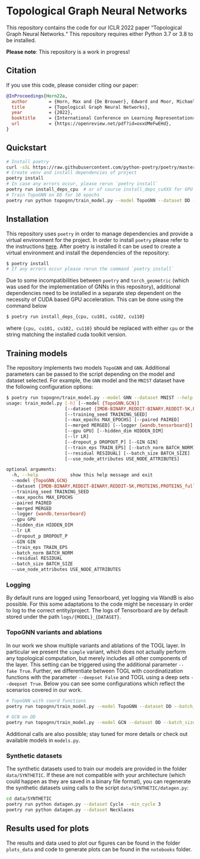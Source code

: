 # Topological Graph Neural Networks

This repository contains the code for our ICLR 2022 paper &ldquo;Topological
Graph Neural Networks.&ldquo; This repository requires either Python 3.7 or 3.8 to
be installed.

**Please note**: This repository is a work in progress!

## Citation

If you use this code, please consider citing our paper:

```bibtex
@InProceedings{Horn22a,
  author        = {Horn, Max and {De Brouwer}, Edward and Moor, Michael and Moreau, Yves and Rieck, Bastian and Borgwardt, Karsten},
  title         = {Topological Graph Neural Networks},
  year          = {2022},
  booktitle     = {International Conference on Learning Representations~(ICLR)},
  url           = {https://openreview.net/pdf?id=oxxUMeFwEHd},
}
```

## Quickstart

```bash
# Install poetry
curl -sSL https://raw.githubusercontent.com/python-poetry/poetry/master/get-poetry.py | python -
# Create venv and install dependencies of project
poetry install
# In case any errors occur, please rerun `poetry install`
poetry run install_deps_cpu  # or of course install_deps_cuXXX for GPU support
# Train TopoGNN on DD for 10 epochs
poetry run python topognn/train_model.py --model TopoGNN --dataset DD --max_epochs 10
```

## Installation

This repository uses `poetry` in order to manage dependencies and provide
a virtual environment for the project.  In order to install `poetry` please
refer to the instructions [here](https://python-poetry.org/docs/#installation).
After poetry is installed it can be used to create a virtual environment and
install the dependencies of the repository:

```bash
$ poetry install
# If any errors occur please rerun the command `poetry install`
```

Due to some incompatibilities between `poetry` and `torch_geometric` (which was
used for the implementation of GNNs in this repository), additional
dependencies need to be installed in a separate step dependent on the necessity
of CUDA based GPU acceleration.  This can be done using the command below

```bash
$ poetry run install_deps_{cpu, cu101, cu102, cu110}
```

where `{cpu, cu101, cu102, cu110}` should be replaced with either `cpu` or the
string matching the installed cuda toolkit version.

## Training models

The repository implements two models `TopoGNN` and `GNN`.  Additional
parameters can be passed to the script depending on the model and dataset
selected. For example, the `GNN` model and the `MNIST` dataset have the
following configuration options:

```bash
$ poetry run topognn/train_model.py --model GNN --dataset MNIST --help
usage: train_model.py [-h] [--model {TopoGNN,GCN}]
                      [--dataset {IMDB-BINARY,REDDIT-BINARY,REDDIT-5K,PROTEINS,PROTEINS_full,ENZYMES,DD,MUTAG,MNIST,CIFAR10,PATTERN,CLUSTER,Necklaces,Cycles,NoCycles}]
                      [--training_seed TRAINING_SEED]
                      [--max_epochs MAX_EPOCHS] [--paired PAIRED]
                      [--merged MERGED] [--logger {wandb,tensorboard}]
                      [--gpu GPU] [--hidden_dim HIDDEN_DIM]
                      [--lr LR]
                      [--dropout_p DROPOUT_P] [--GIN GIN]
                      [--train_eps TRAIN_EPS] [--batch_norm BATCH_NORM]
                      [--residual RESIDUAL] [--batch_size BATCH_SIZE]
                      [--use_node_attributes USE_NODE_ATTRIBUTES]

optional arguments:
  -h, --help            show this help message and exit
  --model {TopoGNN,GCN}
  --dataset {IMDB-BINARY,REDDIT-BINARY,REDDIT-5K,PROTEINS,PROTEINS_full,ENZYMES,DD,MUTAG,MNIST,CIFAR10,PATTERN,CLUSTER,Necklaces,Cycles,NoCycles}
  --training_seed TRAINING_SEED
  --max_epochs MAX_EPOCHS
  --paired PAIRED
  --merged MERGED
  --logger {wandb,tensorboard}
  --gpu GPU
  --hidden_dim HIDDEN_DIM
  --lr LR
  --dropout_p DROPOUT_P
  --GIN GIN
  --train_eps TRAIN_EPS
  --batch_norm BATCH_NORM
  --residual RESIDUAL
  --batch_size BATCH_SIZE
  --use_node_attributes USE_NODE_ATTRIBUTES
```

### Logging

By default runs are logged using Tensorboard, yet logging via WandB is also
possible. For this some adaptations to the code might be necessary in order to
log to the correct entity/project.  The logs of Tensorboard are by default
stored under the path `logs/{MODEL}_{DATASET}`.

### TopoGNN variants and ablations

In our work we show multiple variants and ablations of the TOGL layer. In
particular we present the `simple` variant, which does not actually perform any
topological computation, but merely includes all other components of the layer.
This setting can be triggered using the additional parameter `--fake True`.
Further, we differentiate between TOGL with coordinatization functions with the
parameter `--deepset False` and TOGL using a deep sets `--deepset True`.  Below
you can see some configurations which reflect the scenarios covered in our
work.

```bash
# TopoGNN with coord functions
poetry run topognn/train_model.py --model TopoGNN --dataset DD --batch_size 20 --lr 0.0007

# GCN on DD
poetry run topognn/train_model.py --model GCN --dataset DD --batch_size 20 --lr 0.0007
```

Additional calls are also possible; stay tuned for more details or check
out available models in `models.py`.

### Synthetic datasets
The synthetic datasets used to train our models are provided in the folder
`data/SYNTHETIC`. If these are not compatible with your architecture (which
could happen as they are saved in a binary file format), you can regenerate the
synthetic datasets using calls to the script `data/SYNTHETIC/datagen.py`:
```bash
cd data/SYNTHETIC
poetry run python datagen.py --dataset Cycle --min_cycle 3
poetry run python datagen.py --dataset Necklaces
```

## Results used for plots
The results and data used to plot our figures can be found in the folder
`plots_data` and code to generate plots can be found in the `notebooks` folder.
